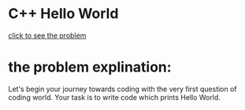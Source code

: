 # C++ Hello World



[click to see the problem](https://practice.geeksforgeeks.org/problems/c-hello-world3402/1?page=3&difficulty[]=-1&sortBy=submissions)



 # the problem explination:
   Let's begin your journey towards coding with the very first question of coding world. Your task is to write code which prints Hello World.




